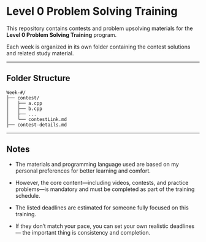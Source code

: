 #  Level 0 Problem Solving Training

This repository contains contests and problem upsolving materials for the **Level 0 Problem Solving Training** program.

Each week is organized in its own folder containing the contest solutions and related study material.

---

##  Folder Structure

```plaintext
Week-#/
├── contest/
│   ├── a.cpp
│   ├── b.cpp
│   ├── ...
│   └── contestLink.md
├── contest-details.md
```
---

##  Notes

- The materials and programming language used are based on my personal preferences for better learning and comfort.

- However, the core content—including videos, contests, and practice problems—is mandatory and must be completed as part of the training schedule.

- The listed deadlines are estimated for someone fully focused on this training.
- If they don’t match your pace, you can set your own realistic deadlines — the important thing is consistency and completion.
